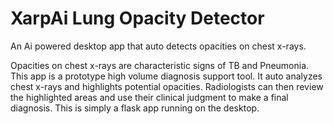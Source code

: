 # XarpAi Lung Opacity Detector
An Ai powered desktop app that auto detects opacities on chest x-rays.

Opacities on chest x-rays are characteristic signs of TB and Pneumonia. This app is a prototype high volume diagnosis support tool. It auto analyzes chest x-rays and highlights potential opacities. Radiologists can then review the highlighted areas and use their clinical judgment to make a final diagnosis. This is simply a flask app running on the desktop.


